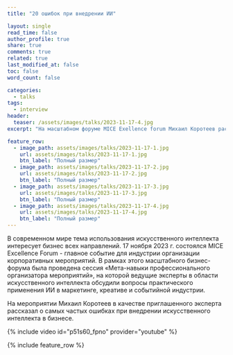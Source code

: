 ```yaml
---
title: "20 ошибок при внедрении ИИ"

layout: single
read_time: false
author_profile: true
share: true
comments: true
related: true
last_modified_at: false
toc: false
word_count: false

categories:
  - talks
tags:
  - interview
header:
  teaser: /assets/images/talks/2023-11-17-4.jpg
excerpt: "На масштабном форуме MICE Exellence forum Михаил Коротеев рассказал о типичных ошибках при внедрении систем искусственного интеллекта"

feature_row:
  - image_path: assets/images/talks/2023-11-17-1.jpg
    url: assets/images/talks/2023-11-17-1.jpg
    btn_label: "Полный размер"
  - image_path: assets/images/talks/2023-11-17-2.jpg
    url: assets/images/talks/2023-11-17-2.jpg
    btn_label: "Полный размер"
  - image_path: assets/images/talks/2023-11-17-3.jpg
    url: assets/images/talks/2023-11-17-3.jpg
    btn_label: "Полный размер"
  - image_path: assets/images/talks/2023-11-17-4.jpg
    url: assets/images/talks/2023-11-17-4.jpg
    btn_label: "Полный размер"
---
```


В современном мире тема использования искусственного интеллекта интересует бизнес всех направлений. 
17 ноября 2023 г. состоялся MICE Excellence Forum - главное событие для индустрии организации корпоративных мероприятий. В рамках этого масштабного бизнес-форума была проведена сессия «Мета-навыки профессионального организатора мероприятий», на которой ведущие эксперты в области искусственного интеллекта обсудили вопросы практического применения ИИ в маркетинге, креативе и событийной индустрии. 
 
На мероприятии Михаил Коротеев в качестве приглашенного эксперта рассказал о самых частых ошибках при внедрении искусственного интеллекта в бизнесе.

{% include video id="p51s60_fpno" provider="youtube" %}

{% include feature_row %} 

